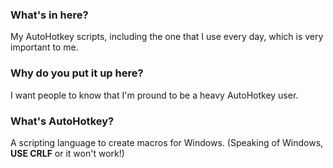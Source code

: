 ### What's in here?
My AutoHotkey scripts, including the one that I use every day, which is very important to me.

### Why do you put it up here?
I want people to know that I'm pround to be a heavy AutoHotkey user.

### What's AutoHotkey?
A scripting language to create macros for Windows.
(Speaking of Windows, **USE CRLF** or it won't work!)
